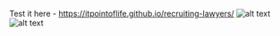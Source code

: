 Test it here - https://itpointoflife.github.io/recruiting-lawyers/
![alt text](https://imgur.com/BHVbPSk)
![alt text](https://imgur.com/zi9X9un)
